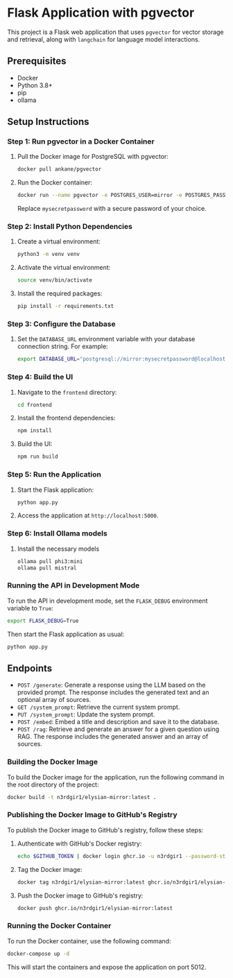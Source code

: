 # Flask Application with pgvector

This project is a Flask web application that uses `pgvector` for vector storage and retrieval, along with `langchain` for language model interactions.

## Prerequisites

- Docker
- Python 3.8+
- pip
- ollama

## Setup Instructions

### Step 1: Run pgvector in a Docker Container

1. Pull the Docker image for PostgreSQL with pgvector:

   ```bash
   docker pull ankane/pgvector
   ```

2. Run the Docker container:

   ```bash
   docker run --name pgvector -e POSTGRES_USER=mirror -e POSTGRES_PASSWORD=mysecretpassword -e POSTGRES_DB=mirror -d -p 6024:5432 pgvector/pgvector:pg16
   ```

   Replace `mysecretpassword` with a secure password of your choice.

### Step 2: Install Python Dependencies

1. Create a virtual environment:

   ```bash
   python3 -m venv venv
   ```

2. Activate the virtual environment:

   ```bash
   source venv/bin/activate
   ```

3. Install the required packages:

   ```bash
   pip install -r requirements.txt
   ```

### Step 3: Configure the Database

1. Set the `DATABASE_URL` environment variable with your database connection string. For example:

   ```bash
   export DATABASE_URL="postgresql://mirror:mysecretpassword@localhost:6024/mirror"
   ```

### Step 4: Build the UI

1. Navigate to the `frontend` directory:

   ```bash
   cd frontend
   ```

2. Install the frontend dependencies:

   ```bash
   npm install
   ```

3. Build the UI:

   ```bash
   npm run build
   ```

### Step 5: Run the Application

1. Start the Flask application:

   ```bash
   python app.py
   ```

2. Access the application at `http://localhost:5000`.

### Step 6: Install Ollama models

1. Install the necessary models

   ```bash
   ollama pull phi3:mini
   ollama pull mistral
   ```

### Running the API in Development Mode

To run the API in development mode, set the `FLASK_DEBUG` environment variable to `True`:

```bash
export FLASK_DEBUG=True
```

Then start the Flask application as usual:

```bash
python app.py
```

## Endpoints

- `POST /generate`: Generate a response using the LLM based on the provided prompt. The response includes the generated text and an optional array of sources.
- `GET /system_prompt`: Retrieve the current system prompt.
- `PUT /system_prompt`: Update the system prompt.
- `POST /embed`: Embed a title and description and save it to the database.
- `POST /rag`: Retrieve and generate an answer for a given question using RAG. The response includes the generated answer and an array of sources.

### Building the Docker Image

To build the Docker image for the application, run the following command in the root directory of the project:

```bash
docker build -t n3rdgir1/elysian-mirror:latest .
```

### Publishing the Docker Image to GitHub's Registry

To publish the Docker image to GitHub's registry, follow these steps:

1. Authenticate with GitHub's Docker registry:

   ```bash
   echo $GITHUB_TOKEN | docker login ghcr.io -u n3rdgir1 --password-stdin
   ```

2. Tag the Docker image:

   ```bash
   docker tag n3rdgir1/elysian-mirror:latest ghcr.io/n3rdgir1/elysian-mirror:latest
   ```

3. Push the Docker image to GitHub's registry:

   ```bash
   docker push ghcr.io/n3rdgir1/elysian-mirror:latest
   ```

### Running the Docker Container

To run the Docker container, use the following command:

```bash
docker-compose up -d
```

This will start the containers and expose the application on port 5012.
